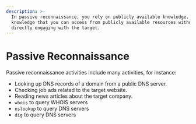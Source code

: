 ```yaml
---
description: >-
  In passive reconnaissance, you rely on publicly available knowledge. It is the
  knowledge that you can access from publicly available resources without
  directly engaging with the target.
---
```


# Passive Reconnaissance

Passive reconnaissance activities include many activities, for instance:

* Looking up DNS records of a domain from a public DNS server.
* Checking job ads related to the target website.
* Reading news articles about the target company.
* `whois` to query WHOIS servers
* `nslookup` to query DNS servers
* `dig` to query DNS servers
